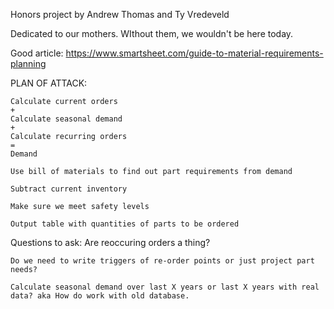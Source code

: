 Honors project by Andrew Thomas and Ty Vredeveld

Dedicated to our mothers. WIthout them, we wouldn't be here today.

Good article: https://www.smartsheet.com/guide-to-material-requirements-planning

PLAN OF ATTACK:

	Calculate current orders
	+
	Calculate seasonal demand
	+
	Calculate recurring orders
	=
	Demand
	
	Use bill of materials to find out part requirements from demand
	
	Subtract current inventory
	
	Make sure we meet safety levels
	
	Output table with quantities of parts to be ordered
	
	
Questions to ask:
	Are reoccuring orders a thing?
	
	Do we need to write triggers of re-order points or just project part needs?
	
	Calculate seasonal demand over last X years or last X years with real data? aka How do work with old database.